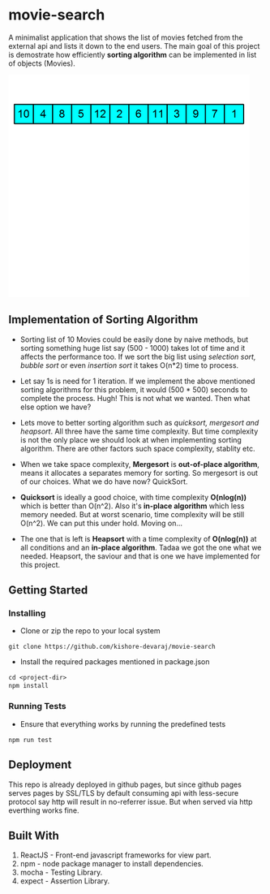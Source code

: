 # movie-search
A minimalist application that shows the list of movies fetched from the external api and lists it down to the end users.
The main goal of this project is demostrate how efficiently **sorting algorithm** can be implemented in list of objects (Movies).

![](https://github.com/kishore-devaraj/movie-search/blob/master/screenshots/heapSortExample.gif)

## Implementation of Sorting Algorithm

* Sorting list of 10 Movies could be easily done by naive methods, but sorting something huge list say (500 - 1000) takes lot
of time and it affects the performance too. If we sort the big list using *selection sort, bubble sort* or even *insertion sort*
it takes O(n*2) time to process. 

* Let say 1s is need for 1 iteration. If we implement the above mentioned sorting algorithms for this problem, it would (500 * 500)
seconds to complete the process. Hugh! This is not what we wanted. Then what else option we have?

* Lets move to better sorting algorithm such as *quicksort, mergesort and heapsort*. All three have the same time complexity.
But time complexity is not the only place we should look
at when implementing sorting algorithm. There are other factors such space complexity, stablity etc.

* When we take space complexity, **Mergesort** is **out-of-place algorithm**, means it allocates a separates memory for sorting.
So mergesort is out of our choices. What we do have now? QuickSort.

* **Quicksort** is ideally a good choice, with time complexity **O(nlog(n))** which is better than O(n^2). Also it's **in-place
algorithm** which less memory needed. But at worst scenario, time complexity will be still O(n^2). We can put this under hold.
Moving on...

* The one that is left is **Heapsort** with a time complexity of **O(nlog(n))** at all conditions and an **in-place algorithm**.
Tadaa we got the one what we needed. Heapsort, the saviour and that is one we have implemented for this project.

## Getting Started
### Installing

* Clone or zip the repo to your local system
```
git clone https://github.com/kishore-devaraj/movie-search
```

* Install the required packages mentioned in package.json
 ``` 
 cd <project-dir>
 npm install
 ```
 
 ### Running Tests
 * Ensure that everything works by running the predefined tests
 ```
 npm run test
 ```
 
 ## Deployment
 This repo is already deployed in github pages, but since github pages serves pages by SSL/TLS by default
 consuming api with less-secure protocol say http will result in no-referrer issue. But when served via http 
 everthing works fine.
 
 ## Built With
   1. ReactJS - Front-end javascript frameworks for view part.
   1. npm - node package manager to install dependencies.
   1. mocha - Testing Library.
   1. expect - Assertion Library.
 
 
